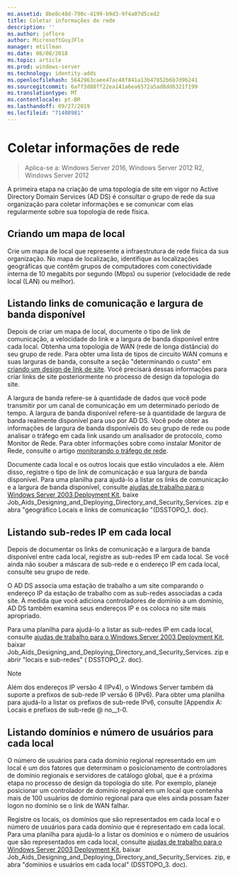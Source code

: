 ```yaml
---
ms.assetid: 8be8c48d-790c-4199-b9d3-9f4a07d5ced2
title: Coletar informações de rede
description: ''
ms.author: joflore
author: MicrosoftGuyJFlo
manager: mtillman
ms.date: 08/08/2018
ms.topic: article
ms.prod: windows-server
ms.technology: identity-adds
ms.openlocfilehash: 5642963caee47ac48f841a13b47852b6b7d9b241
ms.sourcegitcommit: 6aff3d88ff22ea141a6ea6572a5ad8dd6321f199
ms.translationtype: MT
ms.contentlocale: pt-BR
ms.lasthandoff: 09/27/2019
ms.locfileid: "71408981"
---
```

# <a name="collecting-network-information"></a>Coletar informações de rede

>Aplica-se a: Windows Server 2016, Windows Server 2012 R2, Windows Server 2012

A primeira etapa na criação de uma topologia de site em vigor no Active Directory Domain Services (AD DS) é consultar o grupo de rede da sua organização para coletar informações e se comunicar com elas regularmente sobre sua topologia de rede física.  
  
## <a name="creating-a-location-map"></a>Criando um mapa de local

Crie um mapa de local que represente a infraestrutura de rede física da sua organização. No mapa de localização, identifique as localizações geográficas que contêm grupos de computadores com conectividade interna de 10 megabits por segundo (Mbps) ou superior (velocidade de rede local (LAN) ou melhor).  
  
## <a name="listing-communication-links-and-available-bandwidth"></a>Listando links de comunicação e largura de banda disponível

Depois de criar um mapa de local, documente o tipo de link de comunicação, a velocidade do link e a largura de banda disponível entre cada local. Obtenha uma topologia de WAN (rede de longa distância) do seu grupo de rede. Para obter uma lista de tipos de circuito WAN comuns e suas larguras de banda, consulte a seção "determinando o custo" em [criando um design de link de site](../../ad-ds/plan/Creating-a-Site-Link-Design.md). Você precisará dessas informações para criar links de site posteriormente no processo de design da topologia do site.  
  
A largura de banda refere-se à quantidade de dados que você pode transmitir por um canal de comunicação em um determinado período de tempo. A largura de banda disponível refere-se à quantidade de largura de banda realmente disponível para uso por AD DS. Você pode obter as informações de largura de banda disponíveis do seu grupo de rede ou pode analisar o tráfego em cada link usando um analisador de protocolo, como Monitor de Rede. Para obter informações sobre como instalar Monitor de Rede, consulte o artigo [monitorando o tráfego de rede](https://go.microsoft.com/fwlink/?LinkId=107058).  
  
Documente cada local e os outros locais que estão vinculados a ele. Além disso, registre o tipo de link de comunicação e sua largura de banda disponível. Para uma planilha para ajudá-lo a listar os links de comunicação e a largura de banda disponível, consulte [ajudas de trabalho para o Windows Server 2003 Deployment Kit](https://go.microsoft.com/fwlink/?LinkID=102558), baixe Job_Aids_Designing_and_Deploying_Directory_and_Security_Services. zip e abra "geográfico Locais e links de comunicação "(DSSTOPO_1. doc).  
  
## <a name="listing-ip-subnets-within-each-location"></a>Listando sub-redes IP em cada local

Depois de documentar os links de comunicação e a largura de banda disponível entre cada local, registre as sub-redes IP em cada local. Se você ainda não souber a máscara de sub-rede e o endereço IP em cada local, consulte seu grupo de rede.  
  
O AD DS associa uma estação de trabalho a um site comparando o endereço IP da estação de trabalho com as sub-redes associadas a cada site. À medida que você adiciona controladores de domínio a um domínio, AD DS também examina seus endereços IP e os coloca no site mais apropriado.  
  
Para uma planilha para ajudá-lo a listar as sub-redes IP em cada local, consulte [ajudas de trabalho para o Windows Server 2003 Deployment Kit](https://go.microsoft.com/fwlink/?LinkID=102558), baixar Job_Aids_Designing_and_Deploying_Directory_and_Security_Services. zip e abrir "locais e sub-redes" ( DSSTOPO_2. doc).  
  
> [!NOTE]  
> Além dos endereços IP versão 4 (IPv4), o Windows Server também dá suporte a prefixos de sub-rede IP versão 6 (IPv6). Para obter uma planilha para ajudá-lo a listar os prefixos de sub-rede IPv6, consulte [Appendix A: Locais e prefixos de sub-rede @ no__t-0.  

## <a name="listing-domains-and-number-of-users-for-each-location"></a>Listando domínios e número de usuários para cada local

O número de usuários para cada domínio regional representado em um local é um dos fatores que determinam o posicionamento de controladores de domínio regionais e servidores de catálogo global, que é a próxima etapa no processo de design da topologia do site. Por exemplo, planeje posicionar um controlador de domínio regional em um local que contenha mais de 100 usuários de domínio regional para que eles ainda possam fazer logon no domínio se o link de WAN falhar.  
  
Registre os locais, os domínios que são representados em cada local e o número de usuários para cada domínio que é representado em cada local. Para uma planilha para ajudá-lo a listar os domínios e o número de usuários que são representados em cada local, consulte [ajudas de trabalho para o Windows Server 2003 Deployment Kit](https://go.microsoft.com/fwlink/?LinkID=102558), baixar Job_Aids_Designing_and_Deploying_Directory_and_Security_Services. zip, e abra "domínios e usuários em cada local" (DSSTOPO_3. doc).  
